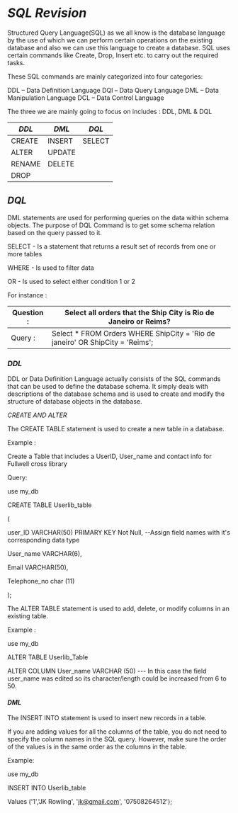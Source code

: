 #                                      *SQL Revision*

 Structured Query Language(SQL) as we all know is the database language by the use of which we can perform certain operations on the existing database and also we can use this language to create a database. SQL uses certain commands like Create, Drop, Insert etc. to carry out the required tasks.

 These SQL commands are mainly categorized into four categories:

 DDL – Data Definition Language
 DQl – Data Query Language
 DML – Data Manipulation Language
 DCL – Data Control Language

The three we are mainly going to focus on includes : DDL, DML & DQL


 |   *DDL*   |   *DML*   |   *DQL*   |
 |---------|---------|---------|
 | CREATE  | INSERT  | SELECT  |
 | ALTER   | UPDATE  |         |
 | RENAME  | DELETE  |         |
 | DROP    |         |         |

## *DQL*
DML statements are used for performing queries on the data within schema objects.
The purpose of DQL Command is to get some schema relation based on the query passed to it.

SELECT  - Is a statement that returns a result set of records from one or more tables

WHERE   - Is used to filter data

OR      - Is used to select either condition 1 or 2

For instance :

| Question : | Select all orders that the Ship City is Rio de Janeiro or Reims?              |
|------------|-------------------------------------------------------------------------------|
| Query    : | Select * FROM Orders WHERE ShipCity = 'Rio de janeiro' OR ShipCity = 'Reims'; |



### *DDL*

DDL or Data Definition Language actually consists of the SQL commands that can be used to define the database schema.
It simply deals with descriptions of the database schema and is used to create and modify the structure of database objects in the database.

*CREATE AND ALTER*

The CREATE TABLE statement is used to create a new table in a database.

Example :

Create a Table that includes a UserID, User_name and contact info for Fullwell cross library

Query:

use my_db

CREATE TABLE Userlib_table          

(

user_ID VARCHAR(50) PRIMARY KEY Not Null,    --Assign field names with it's corresponding data type

User_name VARCHAR(6),

Email VARCHAR(50),

Telephone_no char (11)

);

The ALTER TABLE statement is used to add, delete, or modify columns in an existing table.

Example :

use my_db

ALTER TABLE Userlib_Table

ALTER COLUMN User_name VARCHAR (50)      --- In this case the field user_name was edited so its character/length could be increased from 6 to 50.


#### *DML*

The INSERT INTO statement is used to insert new records in a table.

If you are adding values for all the columns of the table, you do not need to specify the column names in the SQL query.
However, make sure the order of the values is in the same order as the columns in the table.

Example:

use my_db

INSERT INTO Userlib_table

Values ('1','JK Rowling', 'jk@gmail.com', '07508264512');
